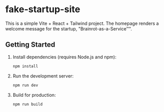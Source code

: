 # fake-startup-site

This is a simple Vite + React + Tailwind project. The homepage renders a welcome message for the startup, "Brainrot-as-a-Service™".

## Getting Started

1. Install dependencies (requires Node.js and npm):
   ```bash
   npm install
   ```
2. Run the development server:
   ```bash
   npm run dev
   ```
3. Build for production:
   ```bash
   npm run build
   ```
